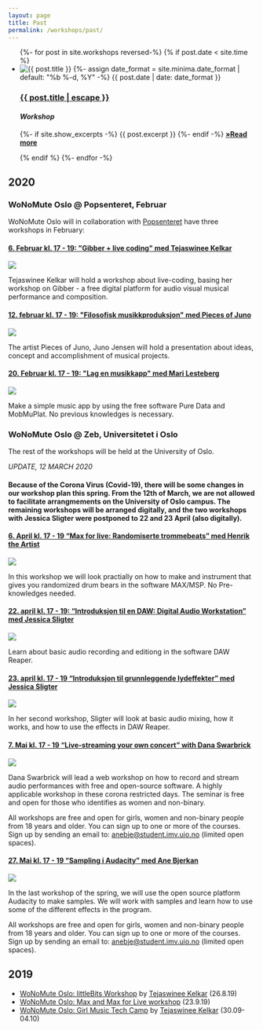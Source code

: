 ```yaml
---
layout: page
title: Past
permalink: /workshops/past/
---
```


<div class="post-content-blog">

<ul class="post-list">
  {%- for post in site.workshops reversed-%}
  {% if post.date < site.time %}
  <li>
  <img src="{{ post.image | prepend: site.baseurl }}" alt="{{ post.title }}" title="{{ post.title }}">
    {%- assign date_format = site.minima.date_format | default: "%b %-d, %Y" -%}
    <span class="post-meta">{{ post.date | date: date_format }}</span>
    <!-- <span class="post-meta">• <a href="{{ post.url }}#disqus_thread" data-disqus-identifier="{{post.id}}">"{{ post.url | relative_url }}"</a></span>    -->
    <h3>
      <a class="post-link" href="{{ post.url | relative_url }}">
        {{ post.title | escape }}
      </a>
    </h3>
    <h4><em>Workshop</em></h4>
    <p class="excerpt-text">
    {%- if site.show_excerpts -%}
      {{ post.excerpt }}
    {%- endif -%}
    <strong><a href="{{ post.url | relative_url }}">
      »Read more
    </a></strong>
  </p>
  
  </li>
  {% endif %}
  {%- endfor -%}
</ul>

</div>

## 2020

### WoNoMute Oslo @ Popsenteret, Februar
 
 WoNoMute Oslo will in collaboration with [Popsenteret](http://www.popsenteret.no) have three workshops in February:
 
#### [6. Februar kl. 17 - 19: "Gibber + live coding" med Tejaswinee Kelkar](https://www.hf.uio.no/imv/english/research/news-and-events/events/other/wonomute/workshops/2020/%40popsenteret/livekoding/index.html)

<img src="/assets/workshops/gibber2.png">

Tejaswinee Kelkar will hold a workshop about live-coding, basing her workshop on Gibber - a free digital platform for audio visual musical performance and composition.
 
 
#### [12. februar kl. 17 - 19: "Filosofisk musikkproduksjon" med Pieces of Juno](https://www.hf.uio.no/imv/english/research/news-and-events/events/other/wonomute/workshops/2020/Popsenteret/latskriving/index.html)

 <img src="/assets/workshops/juno2.jpg">
 
The artist Pieces of Juno, Juno Jensen will hold a presentation about ideas, concept and accomplishment of musical projects.
 

 
#### [20. Februar kl. 17 - 19: "Lag en musikkapp" med Mari Lesteberg](https://www.hf.uio.no/imv/english/research/news-and-events/events/other/wonomute/workshops/2020/Popsenteret/musikkapp/index.html)

<img src="/assets/workshops/recordApp2.jpg">

Make a simple music app by using the free software Pure Data and MobMuPlat. No previous knowledges is necessary.



### WoNoMute Oslo @ Zeb, Universitetet i Oslo

The rest of the workshops will be held at the University of Oslo. 

_UPDATE, 12 MARCH 2020_ 
#### Because of the Corona Virus (Covid-19), there will be some changes in our workshop plan this spring. From the 12th of March, we are not allowed to facilitate arrangmements on the University of Oslo campus. The remaining workshops will be arranged digitally, and the two workshops with Jessica Sligter were postponed to 22 and 23 April (also digitally).

#### [6. April kl. 17 - 19  “Max for live: Randomiserte trommebeats” med Henrik the Artist](https://www.hf.uio.no/imv/english/research/news-and-events/events/other/wonomute/workshops/2020/max-for-live/index.html)

<img src="/assets/workshops/henrik2.png">

In this workshop we will look practially on how to make and instrument that gives you randomized drum bears in the software MAX/MSP. No Pre-knowledges needed. 
 
#### [22. april kl. 17 - 19:  “Introduksjon til en DAW: Digital Audio Workstation” med Jessica Sligter](https://www.hf.uio.no/imv/english/research/news-and-events/events/other/wonomute/workshops/2020/dawintro/index.html)

<img src="/assets/workshops/unnamed.jpg">

Learn about basic audio recording and editiong in the software DAW Reaper. 
 
#### [23. april kl. 17 - 19 “Introduksjon til grunnleggende lydeffekter” med Jessica Sligter](https://www.hf.uio.no/imv/english/research/news-and-events/events/other/wonomute/workshops/2020/daweffects/index.html)

<img src="/assets/workshops/unnamed2.png">

In her second workshop, Sligter will look at basic audio mixing, how it works, and how to use the effects in DAW Reaper.


#### [7. Mai kl. 17 - 19 “Live-streaming your own concert” with Dana Swarbrick](https://www.hf.uio.no/imv/english/research/news-and-events/events/other/wonomute/workshops/2020/live-streaming/index.html)

<img src="https://www.hf.uio.no/imv/english/research/news-and-events/events/other/wonomute/workshops/2020/live-streaming/wonomute-workshop-promo.png">

Dana Swarbrick will lead a web workshop on how to record and stream audio performances with free and open-source software. A highly applicable workshop in these corona restricted days. The seminar is free and open for those who identifies as women and non-binary.


All workshops are free and open for girls, women and non-binary people from 18 years and older. You can sign up to one or more of the courses. Sign up by sending an email to: anebje@student.imv.uio.no (limited open spaces).

#### [27. Mai kl. 17 - 19 “Sampling i Audacity” med Ane Bjerkan](https://www.hf.uio.no/imv/english/research/news-and-events/events/other/wonomute/workshops/2020/sampling-i-audacity/index.html)

<img src="/assets/workshops/ane-bjerkan2.png">

In the last workshop of the spring, we will use the open source platform Audacity to make samples. We will work with samples and learn how to use some of the different effects in the program. 

All workshops are free and open for girls, women and non-binary people from 18 years and older. You can sign up to one or more of the courses. Sign up by sending an email to: anebje@student.imv.uio.no (limited open spaces).



## 2019

* [WoNoMute Oslo: littleBits Workshop](https://www.hf.uio.no/imv/english/research/news-and-events/events/other/wonomute/workshops/2019/littlebits/) by [Tejaswinee Kelkar](/directory-of-wonomute/tejaswinee-kelkar/) (26.8.19)
* [WoNoMute Oslo: Max and Max for Live workshop](https://www.hf.uio.no/imv/english/research/news-and-events/events/other/wonomute/workshops/2019/max/) (23.9.19)
* [WoNoMute Oslo: Girl Music Tech Camp](http://tejaswinee.com/posts/GirlMusicTechCamp.html) by [Tejaswinee Kelkar](/directory-of-wonomute/tejaswinee-kelkar/) (30.09-04.10)


<!-- <ul class="post-list">
  {%- for post in site.workshops reversed limit:6  -%}
  <li>
    <img src="{{ post.image | prepend: site.baseurl }}" alt="{{ post.title }}" title="{{ post.title }}">  
    {%- assign date_format = site.minima.date_format | default: "%b %-d, %Y" -%}
    <span class="post-meta">{{ post.date | date: date_format }}</span>
    <span class="post-meta">• <a href="{{ post.url }}#disqus_thread" data-disqus-identifier="{{post.id}}">"{{ post.url | relative_url }}"</a></span>
    <h3>
      <a class="post-link" href="{{ post.url | relative_url }}">
        {{ post.title | escape }}
      </a>
    </h3>
    <p><em>Interview by {{ post.author }}</em></p>


    <p class="excerpt-text">
    {%- if site.show_excerpts -%}
      {{ post.excerpt }}
    {%- endif -%}
    <strong><a href="{{ post.url | relative_url }}">
      »Read more
    </a></strong>
  </p>

  </li>
  {%- endfor -%}
</ul> -->
